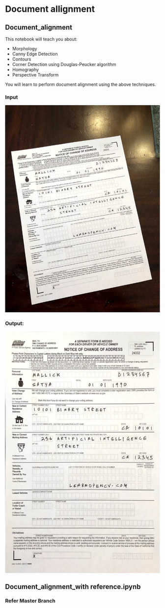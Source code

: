 # Document allignment

## Document_alignment

This notebook will teach you about:
* Morphology
* Canny Edge Detection
* Contours
* Corner Detection using Douglas-Peucker algorithm
* Homography
* Perspective Transform

You will learn to perform document alignment using the above techniques.

### Input

<img src = 'inputs/scanned-form.jpg'>

### Output:


<img src = 'grabcutop/aligned.jpg'>


## Document_alignment_with reference.ipynb

### Refer Master Branch 
